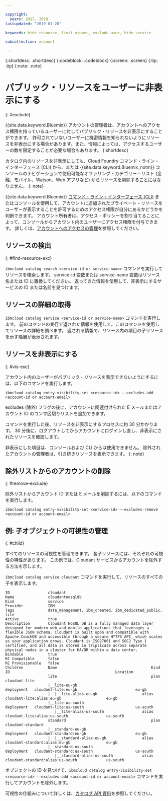 ```yaml
---

copyright:
  years: 2017, 2019
lastupdated: "2019-01-28"

keywords: hide resource, limit viewer, exclude user, hide service

subcollection: account

---
```


{:shortdesc: .shortdesc}
{:codeblock: .codeblock}
{:screen: .screen}
{:tip: .tip}
{:note: .note}


# パブリック・リソースをユーザーに非表示にする
{: #exclude}

{{site.data.keyword.Bluemix}} アカウントの管理者は、アカウントへのアクセス権限を持っているユーザーに対してパブリック・リソースを非表示にすることができます。 許可されていないユーザーに機密情報を知られないようにリソースを非表示にする場合があります。また、情報によっては、アクセスするユーザーの数を限定することが必要な場合もあります。
{:shortdesc}

カタログ内のリソースを非表示にしても、Cloud Foundry コマンド・ライン・インターフェース (CLI) から、または {{site.data.keyword.Bluemix_notm}} コンソールのナビゲーションで使用可能なオファリング・カテゴリー・リスト (金融、モバイル、Watson、Web アプリなど) からリソースを削除することにはなりません。
{: note}

{{site.data.keyword.Bluemix}} [コマンド・ライン・インターフェース (CLI)](/docs/cli/reference/ibmcloud?topic=cloud-cli-ibmcloud_cli) またはコンソールを使用して、アカウントに追加されたプライベート・リソースをユーザーが表示することを許可するためのアクセス権限が自分にあるかどうかを判断できます。 アカウント所有者は、アクセス・ポリシーを割り当てることによって、コンソールからアカウント内のユーザーにアクセス権限を付与できます。 詳しくは、[アカウントへのアクセスの管理](/docs/account?topic=account-find-access)を参照してください。

## リソースの検出
{: #find-resource-exc}

`ibmcloud catalog search <service-id or service-name>` コマンドを実行してリソースを検索します。 service-id 変数または service-name 変数はリソース名または ID に置換してください。 返ってきた情報を使用して、非表示にするサービスの ID または名前を見つけます。

## リソースの詳細の取得

`ibmcloud catalog service <service-id or service-name>` コマンドを実行します。 前のコマンドの実行で返された情報を使用して、このコマンドを使用してリソースの詳細を調べます。 返される情報で、リソース内の項目の子リソースを示す階層が表示されます。

## リソースを非表示にする
{: #vis-exc}

アカウント内のユーザーがパブリック・リソースを表示できないようにするには、以下のコマンドを実行します。

`ibmcloud catalog entry-visibility-set <resource-id> —-excludes-add <account-id or account-email>`

excludes (除外) フラグの後に、アカウントに関連付けられた E メールまたはアカウント ID のコンマ区切りリストを追加できます。

コマンドを実行した後、リソースを非表示にするプロセスに約 30 分かかります。 30 分後に、ログアウトしてからアカウントにログインし直し、非表示にされたリソースを確認します。

非表示にした項目は、コンソールおよび CLI からは使用できません。 除外されたアカウントの管理者は、引き続きリソースを表示できます。
{: note}

## 除外リストからのアカウントの削除
{: #remove-exclude}

除外リストからアカウント ID または E メールを削除するには、以下のコマンドを実行します。

`ibmcloud catalog entry-visibility-set <service-id> —-excludes-remove <account-id or account-email>`


## 例: 子オブジェクトの可視性の管理
{: #child}

すべてのリソースの可視性を管理できます。 各子リソースには、それぞれの可視性の特性があります。 この例では、Cloudant サービスからアカウントを除外する方法を示します。

`ibmcloud catalog service cloudant` コマンドを実行して、リソースのすべての子を表示します。

```
ID                 cloudant
Name               cloudantnosqldb
Kind               service
Provider           IBM
Tags               data_management, ibm_created, ibm_dedicated_public, lite
Active             true
Description        Cloudant NoSQL DB is a fully managed data layer designed for modern web and mobile applications that leverages a flexible JSON schema. Cloudant is built upon and compatible with Apache CouchDB and accessible through a secure HTTPS API, which scales as your application grows. Cloudant is ISO27001 and SOC2 Type 1 certified, and all data is stored in triplicate across separate physical nodes in a cluster for HA/DR within a data center.
Bindable           true
RC Compatible      false
RC Provisionable   false
Children           Name                                          Kind         ID                                               Location
                   lite                                          plan         cloudant-lite
                   |__lite-eu-gb                             deployment   cloudant-lite:eu-gb                          eu-gb
                   |  |__lite-alias-eu-gb                    alias        cloudant-lite:alias:eu-gb                    eu-gb
                   |__lite-us-south                          deployment   cloudant-lite:us-south                       us-south
                      |__lite-alias-us-south                 alias        cloudant-lite:alias:us-south                 us-south
                   standard                                      plan         cloudant-standard
                   |__standard-eu-gb                         deployment   cloudant-standard:eu-gb                      eu-gb
                   |  |__standard-alias-eu-gb                alias        cloudant-standard:alias:eu-gb                eu-gb
                   |__standard-us-south                      deployment   cloudant-standard:us-south                   us-south
                      |__standard-alias-us-south             alias        cloudant-standard:alias:us-south             us-south
```

オブジェクトの ID を見つけて、`ibmcloud catalog entry-visibility-set <resource-id> --excludes-add <account-id or account-email>` コマンドを実行してアカウントを除外します。

可視性の仕組みについて詳しくは、[カタログ API 資料](https://{DomainName}/apidocs/globalcatalog)を参照してください。
